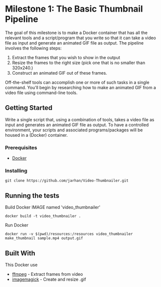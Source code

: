 # Milestone 1: The Basic Thumbnail Pipeline

The goal of this milestone is to make a Docker container that has all the relevant tools and a script/program that you write so that it can take a video file as input and generate an animated GIF file as output. The pipeline involves the following steps:

1.  Extract the frames that you wish to show in the output
2.  Resize the frames to the right size (pick one that is no smaller than 320x240.)
3.  Construct an animated GIF out of these frames.

Off-the-shelf tools can accomplish one or more of such tasks in a single command. You'll begin by researching how to make an animated GIF from a video file using command-line tools.

## Getting Started

Write a single script that, using a combination of tools, takes a video file as input and generates an animated GIF file as output. To have a controlled environment, your scripts and associated programs/packages will be housed in a (Docker) container.

### Prerequisites

- [Docker](https://www.docker.com/)

### Installing

```
git clone https://github.com/jarhan/Video-Thumbnailer.git
```

## Running the tests

Build Docker IMAGE named 'video_thumbnailer'

```
docker build -t video_thumbnailer .
```

Run Docker

```
docker run -v $(pwd)/resources:/resources video_thumbnailer make_thumbnail sample.mp4 output.gif
```

## Built With

This Docker use

- [ffmpeg](https://www.ffmpeg.org/) - Extract frames from video
- [imagemagick](http://www.imagemagick.org/script/index.php) - Create and resize .gif
